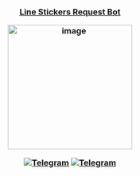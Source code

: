 <h3> <div align="center"> 
  
  [**Line Stickers Request Bot**](https://telegram.me/LineStickerxBot)

[<img width="250" alt="image" src="https://telegra.ph/file/eb954bcd78f8f0403560c.jpg">](https://telegram.me/LineStickerxBot)

[![Telegram](https://img.shields.io/badge/Telegram-Channel-181717?logo=telegram&logoColor)](https://telegram.me/MaximXSticker) [![Telegram](https://img.shields.io/badge/Telegram-Group-181717?logo=telegram&logoColor)](https://telegram.me/MaximXGroup)
